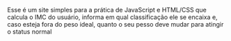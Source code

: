 Esse é um site simples para a prática de JavaScript e HTML/CSS que calcula o IMC do usuário, informa em qual classificação ele se encaixa e, caso esteja fora do peso ideal, quanto o seu pesso deve mudar para atingir o status normal
